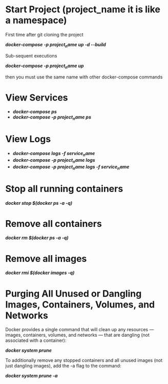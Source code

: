 
# Start Project (project_name it is like a namespace)

First time after git cloning the project

**_docker-compose -p $project_name$ up -d --build_**

Sub-sequent executions

**_docker-compose -p $project_name$ up_**

then you must use the same name with other docker-compose commands

# View Services

* **_docker-compose ps_**
* **_docker-compose -p $project_name$ ps_**

# View Logs

* **_docker-compose logs -f $service_name$_**
* **_docker-compose -p $project_name$ logs_**
* **_docker-compose -p $project_name$ logs -f $service_name$_**


# Stop all running containers

**_docker stop $(docker ps -a -q)_**

# Remove all containers

**_docker rm $(docker ps -a -q)_**

# Remove all images

**_docker rmi $(docker images -q)_**

# Purging All Unused or Dangling Images, Containers, Volumes, and Networks

Docker provides a single command that will clean up any resources — images, containers, volumes, and networks — that are dangling (not associated with a container):

**_docker system prune_**

To additionally remove any stopped containers and all unused images (not just dangling images), add the -a flag to the command:

**_docker system prune -a_**
